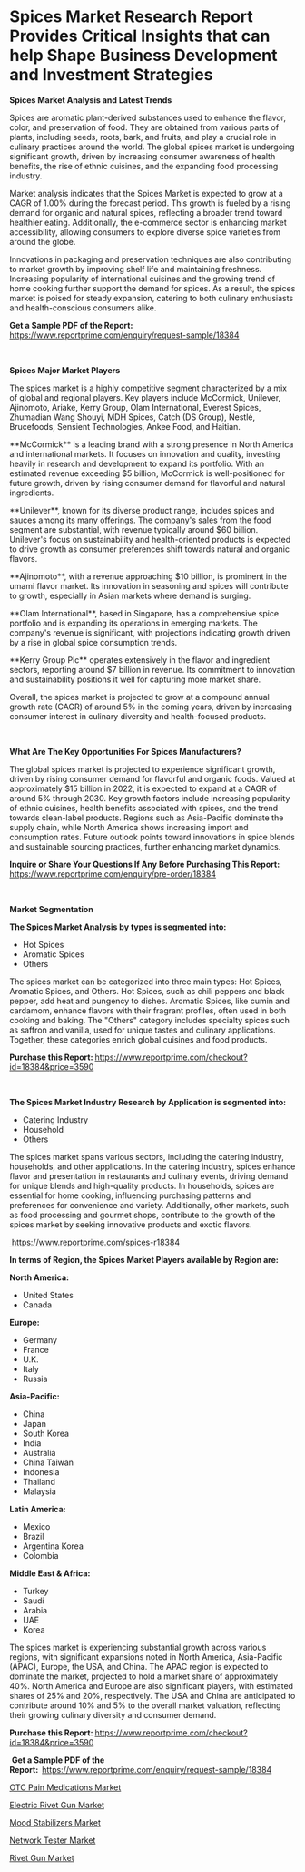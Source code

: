 <p><h1>Spices Market Research Report Provides Critical Insights that can help Shape Business Development and Investment Strategies</h1></p><p><strong>Spices Market Analysis and Latest Trends</strong></p>
<p><p>Spices are aromatic plant-derived substances used to enhance the flavor, color, and preservation of food. They are obtained from various parts of plants, including seeds, roots, bark, and fruits, and play a crucial role in culinary practices around the world. The global spices market is undergoing significant growth, driven by increasing consumer awareness of health benefits, the rise of ethnic cuisines, and the expanding food processing industry.</p><p>Market analysis indicates that the Spices Market is expected to grow at a CAGR of 1.00% during the forecast period. This growth is fueled by a rising demand for organic and natural spices, reflecting a broader trend toward healthier eating. Additionally, the e-commerce sector is enhancing market accessibility, allowing consumers to explore diverse spice varieties from around the globe.</p><p>Innovations in packaging and preservation techniques are also contributing to market growth by improving shelf life and maintaining freshness. Increasing popularity of international cuisines and the growing trend of home cooking further support the demand for spices. As a result, the spices market is poised for steady expansion, catering to both culinary enthusiasts and health-conscious consumers alike.</p></p>
<p><strong>Get a Sample PDF of the Report:&nbsp;</strong> <a href="https://www.reportprime.com/enquiry/request-sample/18384?utm_campaign=1129&utm_medium=2&utm_source=Github&utm_content=ia&utm_term=21112024&utm_id=spices">https://www.reportprime.com/enquiry/request-sample/18384</a></p>
<p>&nbsp;</p>
<p><strong>Spices Major Market Players</strong></p>
<p><p>The spices market is a highly competitive segment characterized by a mix of global and regional players. Key players include McCormick, Unilever, Ajinomoto, Ariake, Kerry Group, Olam International, Everest Spices, Zhumadian Wang Shouyi, MDH Spices, Catch (DS Group), Nestlé, Brucefoods, Sensient Technologies, Ankee Food, and Haitian.</p><p>**McCormick** is a leading brand with a strong presence in North America and international markets. It focuses on innovation and quality, investing heavily in research and development to expand its portfolio. With an estimated revenue exceeding $5 billion, McCormick is well-positioned for future growth, driven by rising consumer demand for flavorful and natural ingredients.</p><p>**Unilever**, known for its diverse product range, includes spices and sauces among its many offerings. The company's sales from the food segment are substantial, with revenue typically around $60 billion. Unilever's focus on sustainability and health-oriented products is expected to drive growth as consumer preferences shift towards natural and organic flavors.</p><p>**Ajinomoto**, with a revenue approaching $10 billion, is prominent in the umami flavor market. Its innovation in seasoning and spices will contribute to growth, especially in Asian markets where demand is surging.</p><p>**Olam International**, based in Singapore, has a comprehensive spice portfolio and is expanding its operations in emerging markets. The company's revenue is significant, with projections indicating growth driven by a rise in global spice consumption trends.</p><p>**Kerry Group Plc** operates extensively in the flavor and ingredient sectors, reporting around $7 billion in revenue. Its commitment to innovation and sustainability positions it well for capturing more market share.</p><p>Overall, the spices market is projected to grow at a compound annual growth rate (CAGR) of around 5% in the coming years, driven by increasing consumer interest in culinary diversity and health-focused products.</p></p>
<p>&nbsp;</p>
<p><strong>What Are The Key Opportunities For Spices Manufacturers?</strong></p>
<p><p>The global spices market is projected to experience significant growth, driven by rising consumer demand for flavorful and organic foods. Valued at approximately $15 billion in 2022, it is expected to expand at a CAGR of around 5% through 2030. Key growth factors include increasing popularity of ethnic cuisines, health benefits associated with spices, and the trend towards clean-label products. Regions such as Asia-Pacific dominate the supply chain, while North America shows increasing import and consumption rates. Future outlook points toward innovations in spice blends and sustainable sourcing practices, further enhancing market dynamics.</p></p>
<p><strong>Inquire or Share Your Questions If Any Before Purchasing This Report:</strong> <a href="https://www.reportprime.com/enquiry/pre-order/18384?utm_campaign=1129&utm_medium=2&utm_source=Github&utm_content=ia&utm_term=21112024&utm_id=spices">https://www.reportprime.com/enquiry/pre-order/18384</a></p>
<p>&nbsp;</p>
<p><strong>Market Segmentation</strong></p>
<p><strong>The Spices Market Analysis by types is segmented into:</strong></p>
<p><ul><li>Hot Spices</li><li>Aromatic Spices</li><li>Others</li></ul></p>
<p><p>The spices market can be categorized into three main types: Hot Spices, Aromatic Spices, and Others. Hot Spices, such as chili peppers and black pepper, add heat and pungency to dishes. Aromatic Spices, like cumin and cardamom, enhance flavors with their fragrant profiles, often used in both cooking and baking. The "Others" category includes specialty spices such as saffron and vanilla, used for unique tastes and culinary applications. Together, these categories enrich global cuisines and food products.</p></p>
<p><strong>Purchase this Report:&nbsp;</strong><a href="https://www.reportprime.com/checkout?id=18384&price=3590&utm_campaign=1129&utm_medium=2&utm_source=Github&utm_content=ia&utm_term=21112024&utm_id=spices">https://www.reportprime.com/checkout?id=18384&price=3590</a></p>
<p>&nbsp;</p>
<p><strong>The Spices Market Industry Research by Application is segmented into:</strong></p>
<p><ul><li>Catering Industry</li><li>Household</li><li>Others</li></ul></p>
<p><p>The spices market spans various sectors, including the catering industry, households, and other applications. In the catering industry, spices enhance flavor and presentation in restaurants and culinary events, driving demand for unique blends and high-quality products. In households, spices are essential for home cooking, influencing purchasing patterns and preferences for convenience and variety. Additionally, other markets, such as food processing and gourmet shops, contribute to the growth of the spices market by seeking innovative products and exotic flavors.</p></p>
<p><a href="https://www.reportprime.com/spices-r18384?utm_campaign=1129&utm_medium=2&utm_source=Github&utm_content=ia&utm_term=21112024&utm_id=spices">&nbsp;https://www.reportprime.com/spices-r18384</a></p>
<p><strong>In terms of Region, the Spices Market Players available by Region are:</strong></p>
<p>
    <p> <strong> North America: </strong>
        <ul>
            <li>United States</li>
            <li>Canada</li>
        </ul>
        </p> 
    <p> <strong> Europe: </strong>
        <ul>
            <li>Germany</li>
            <li>France</li>
            <li>U.K.</li>
            <li>Italy</li>
            <li>Russia</li>
        </ul>
        </p> 
    <p> <strong> Asia-Pacific: </strong>
        <ul>
            <li>China</li>
            <li>Japan</li>
            <li>South Korea</li>
            <li>India</li>
            <li>Australia</li>
            <li>China Taiwan</li>
            <li>Indonesia</li>
            <li>Thailand</li>
            <li>Malaysia</li>
        </ul>
        </p> 
    <p> <strong> Latin America: </strong>
        <ul>
            <li>Mexico</li>
            <li>Brazil</li>
            <li>Argentina Korea</li>
            <li>Colombia</li>
        </ul>
        </p> 
    <p> <strong> Middle East & Africa: </strong>
        <ul>
            <li>Turkey</li>
            <li>Saudi</li>
            <li>Arabia</li>
            <li>UAE</li>
            <li>Korea</li>
        </ul>
    </p>
    </p>
<p><p>The spices market is experiencing substantial growth across various regions, with significant expansions noted in North America, Asia-Pacific (APAC), Europe, the USA, and China. The APAC region is expected to dominate the market, projected to hold a market share of approximately 40%. North America and Europe are also significant players, with estimated shares of 25% and 20%, respectively. The USA and China are anticipated to contribute around 10% and 5% to the overall market valuation, reflecting their growing culinary diversity and consumer demand.</p></p>
<p><strong>Purchase this Report: </strong><a href="https://www.reportprime.com/checkout?id=18384&price=3590&utm_campaign=1129&utm_medium=2&utm_source=Github&utm_content=ia&utm_term=21112024&utm_id=spices">https://www.reportprime.com/checkout?id=18384&price=3590</a></p>
<p>&nbsp;<strong>Get a Sample PDF of the Report:&nbsp;&nbsp;</strong><a href="https://www.reportprime.com/enquiry/request-sample/18384?utm_campaign=1129&utm_medium=2&utm_source=Github&utm_content=ia&utm_term=21112024&utm_id=spices">https://www.reportprime.com/enquiry/request-sample/18384</a></p>
<p><strong></strong></p>
<p><p><a href="https://issuu.com/reportprime-2/docs/otc-pain-medications-market-size-20_9e41cca9038d2b?utm_campaign=1129&utm_medium=2&utm_source=Github&utm_content=ia&utm_term=21112024&utm_id=spices">OTC Pain Medications Market</a></p><p><a href="https://www.linkedin.com/pulse/electric-rivet-gun-market-size-global-revenue-sales-volume-share-vlggc?utm_campaign=1129&utm_medium=2&utm_source=Github&utm_content=ia&utm_term=21112024&utm_id=spices">Electric Rivet Gun Market</a></p><p><a href="https://issuu.com/reportprime-2/docs/mood-stabilizers-market-size-2030.p_7453de149043ed?utm_campaign=1129&utm_medium=2&utm_source=Github&utm_content=ia&utm_term=21112024&utm_id=spices">Mood Stabilizers Market</a></p><p><a href="https://www.linkedin.com/pulse/comprehensive-network-tester-market-size-growing-cagr-56-from-my9zc?utm_campaign=1129&utm_medium=2&utm_source=Github&utm_content=ia&utm_term=21112024&utm_id=spices">Network Tester Market</a></p><p><a href="https://www.linkedin.com/pulse/unveiling-rivet-gun-market-drivers-projected-81-cagr-cksbc?utm_campaign=1129&utm_medium=2&utm_source=Github&utm_content=ia&utm_term=21112024&utm_id=spices">Rivet Gun Market</a></p></p>